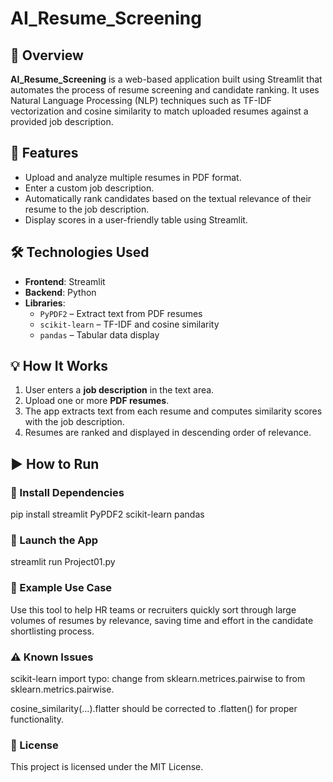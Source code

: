 # AI_Resume_Screening

## 🧠 Overview

**AI_Resume_Screening** is a web-based application built using Streamlit that automates the process of resume screening and candidate ranking. It uses Natural Language Processing (NLP) techniques such as TF-IDF vectorization and cosine similarity to match uploaded resumes against a provided job description.

## 🎯 Features

- Upload and analyze multiple resumes in PDF format.
- Enter a custom job description.
- Automatically rank candidates based on the textual relevance of their resume to the job description.
- Display scores in a user-friendly table using Streamlit.

## 🛠 Technologies Used

- **Frontend**: Streamlit
- **Backend**: Python
- **Libraries**:
  - `PyPDF2` – Extract text from PDF resumes
  - `scikit-learn` – TF-IDF and cosine similarity
  - `pandas` – Tabular data display

## 💡 How It Works

1. User enters a **job description** in the text area.
2. Upload one or more **PDF resumes**.
3. The app extracts text from each resume and computes similarity scores with the job description.
4. Resumes are ranked and displayed in descending order of relevance.

## ▶️ How to Run

### 🔧 Install Dependencies

pip install streamlit PyPDF2 scikit-learn pandas

### 🚀 Launch the App

streamlit run Project01.py

### 🧪 Example Use Case

Use this tool to help HR teams or recruiters quickly sort through large volumes of resumes by relevance, saving time and effort in the candidate shortlisting process.

### ⚠️ Known Issues

scikit-learn import typo: change from sklearn.metrices.pairwise to from sklearn.metrics.pairwise.

cosine_similarity(...).flatter should be corrected to .flatten() for proper functionality.

### 📃 License

This project is licensed under the MIT License.
